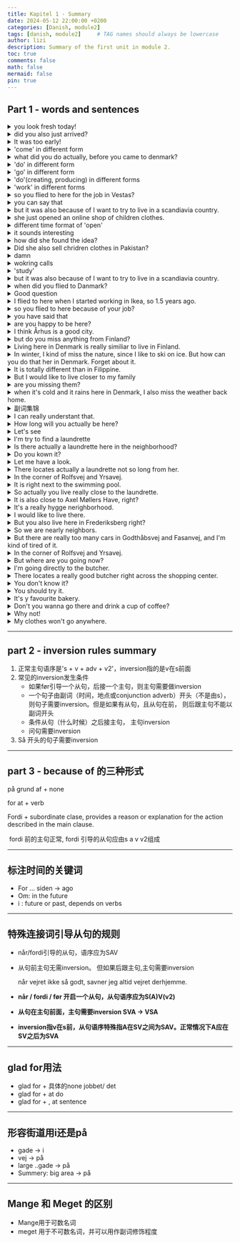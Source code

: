 ```yaml
---
title: Kapitel 1 - Summary
date: 2024-05-12 22:00:00 +0200
categories: [Danish, module2]
tags: [danish, module2]     # TAG names should always be lowercase
author: lizi
description: Summary of the first unit in module 2.
toc: true
comments: false
math: false
mermaid: false
pin: true
---
```

## Part 1 - words and sentences

<details>
  <summary>you look fresh today!</summary>
  <p>du ser frisk ud i dag</p>
</details>

<details>
  <summary>did you also just arrived?</summary>
  <p>Er du også lige kommet?</p>
</details>

<details>
  <summary>It was too early!</summary>
  <p>Det var tidligt!</p>
</details>

<details>
  <summary>'come' in different form</summary>
  <p>komme(at komme),kommer, kom(came), er kommet(has came), kom(please)</p>
</details>

<details>
  <summary>what did you do actually, before you came to denmark?</summary>
  <p>hvad lavede du egentlig, før du kom til Danmark?</p>
</details>

<details>
  <summary>'do' in different form</summary>
  <p>gøre(to do), gør(do), gjorde(did), har gjort(have did), gør(please do)</p>
</details>

<details>
  <summary>'go' in different form</summary>
  <p>gå(to go), går(go),gik(went), har/er gået(have gone), gå(please go)</p>
</details>

<details>
  <summary>'do'(creating, producing) in different forms</summary>
  <p>lave(to do),laver(am doing), lavede(did), har lavet(have did), lav(please do)</p>
</details>

<details>
  <summary>'work' in different forms</summary>
  <p>arbejde(to do),arbejder(work), arbejdede(worked), har arbejdet(have worked), arbejd(please work)</p>
</details>

<details>
  <summary>so you flied to here for the job in Vestas?</summary>
  <p>flyttede du hertil på grund af jobbet her i Vestas?</p>
</details>

<details>
  <summary>you can say that</summary>
  <p>Det kan man godt sige.</p>
</details>

<details>
  <summary>but it was also because of I want to try to live in a scandiavia country.</summary>
  <p>Men det var også, fordi jeg genne ville prøve at bo i et skandinavisk land.</p>
</details>

<details>
  <summary>she just opened an online shop of children clothes.</summary>
  <p>Hun har lige åbnet en onlinebutik med børnetøj.</p>
</details>

<details>
  <summary>different time format of 'open'</summary>
  <p>åben(open adj), åbent, åbningstider(openning hours), åbentid, </p>
</details>

<details>
  <summary>it sounds interesting</summary>
  <p>det lyder spændende.</p>
</details>

<details>
  <summary>how did she found the idea?</summary>
  <p>hvordan fik hun den ide?</p>
</details>

<details>
  <summary>Did she also sell chridren clothes in Pakistan?</summary>
  <p>solget hun også brønetøj i Pakistan?</p>
</details>

<details>
  <summary>damn</summary>
  <p>for pokker</p>
</details>

<details>
  <summary>wokring calls</summary>
  <p>arbejdert kalder.</p>
</details>

<details>
  <summary>'study'</summary>
  <p>studere(to study), studere(am studing), studerede(studies), har studeret(have studied), studer(please study)</p>
</details>

<details>
  <summary>but it was also because of I want to try to live in a scandiavia country.</summary>
  <p>Men det var også, fordi jeg genne ville prøve at bo i et skandinavisk land.</p>
</details>

<details>
  <summary>when did you flied to Danmark?</summary>
  <p>Hvornår flyttede du til Danmark?</p>
</details>

<details>
  <summary>Good question</summary>
  <p>Godt spørgsmål</p>
</details>

<details>
  <summary>I flied to here when I started working in Ikea, so 1.5 years ago.</summary>
  <p>Jeg flyttede hertil, da jeg begyndte st arbejde i Ikea, så for halvandet år siden.</p>
</details>

<details>
  <summary>so you flied to here because of your job?</summary>
  <p>Så du flyttede hertil på grund af din job?</p>
</details>

<details>
  <summary>you have said that</summary>
  <p>det har du sagt.</p>
</details>

<details>
  <summary>are you happy to be here?</summary>
  <p>Er du glad for at være her?</p>
</details>

<details>
  <summary>I think Århus is a good city.</summary>
  <p>Århus er en fed by, synes jeg.</p>
</details>

<details>
  <summary>but do you miss anything from Finland?</summary>
  <p>men er der ikke nogle, du savner fra Finland?</p>
</details>

<details>
  <summary>Living here in Denmark is really similiar to live in Finland.</summary>
  <p>livet her i Danmark er meget som i Finland.</p>
</details>

<details>
  <summary>In winter, I kind of miss the nature, since I like to ski on ice. But how can you do that her in Denmark. Forget about it.</summary>
  <p>Om vinteren savner jeg nogel gange naturen, for jeg elsker at stå på ski. Men hvor kan du gøre det her i Danmark? Glem det.</p>
</details>

<details>
  <summary>It is totally different than in Filippine.</summary>
  <p>Det er noget helt andet end i Filippinerne</p>
</details>

<details>
  <summary>But I would like to live closer to my family</summary>
  <p>Men jeg kunne godt tænke mig at bo tættere på min familie.</p>
</details>

<details>
  <summary>are you missing them?</summary>
  <p>Svaner du dem?</p>
</details>

<details>
  <summary>when it's cold and it rains here in Denmark, I also miss the weather back home.</summary>
  <p>Når der er koldt, og det regner here i Danmark, savner jeg også vejret derhjemme.</p>
</details>

<details>
  <summary>副词集锦</summary>
  <p>in fact/ actually: faktisk</p>
</details>

<details>
  <summary>I can really understant that.</summary>
  <p>Det kan jeg godt forstå.</p>
</details>

<details>
  <summary>How long will you actually be here?</summary>
  <p>hvor længe skal du egentlig være her?</p>
</details>

<details>
  <summary>Let's see</summary>
  <p>nu må vi se.</p>
</details>

  <details>
  <summary>I'm try to find a laundrette</summary>
  <p>Jeg prøver at finde et vaskeri.</p>
</details>

<details>
  <summary>Is there actually a laundrette here in the neighborhood?</summary>
  <p>Er der egentlig et vaskri her i nærheden?</p>
</details>

<details>
  <summary>Do you kown it?</summary>
  <p>Ved du det?</p>
</details>

<details>
  <summary>Let me have a look.</summary>
  <p>Lad mig lige se.</p>
</details>

<details>
  <summary>There locates actually a laundrette not so long from her.</summary>
  <p>Der ligger faktisk et vaskri ikke så langt herfra.</p>
</details>

<details>
  <summary>In the corner of Rolfsvej and Yrsavej.</summary>
  <p>På hjørnet at Yrsavej og Rolfsvej.</p>
</details>

<details>
  <summary>It is right next to the swimming pool.</summary>
  <p>Det er ligt ved siden af svømmehallen.</p>
</details>

<details>
  <summary> So actually you live really close to the laundrette.</summary>
  <p> Så bor du faktisk ret tæt på vaskriet.</p>
</details>

<details>
  <summary>It is also close to Axel Møllers Have, right?</summary>
  <p>Det er også i nærheden af Axel Møllers Have, ikke?</p>
</details>

<details>
  <summary>It's a really hygge nerighborhood.</summary>
  <p>Det er et rigtig hyggeligt kvarter.</p>
</details>

<details>
  <summary>I would like to live there.</summary>
  <p>Jeg kunne godt tænke mig at bo der.
  Der kunner jeg godt tænke mig at bo.</p>
</details>

<details>
  <summary>But you also live here in Frederiksberg right?</summary>
  <p>Men du bo også på here i Frederiksberg, ikke?</p>
</details>

<details>
  <summary>So we are nearly neighbors.</summary>
  <p>Så er vi jo næsten naboer.</p>
</details>

<details>
  <summary>But there are really too many cars in Godthåbsvej and Fasanvej, and I'm kind of tired of it.</summary>
  <p>Men der er virkelig mange biler på Godthåbsvej og Fasanvej, og det er jeg lidt træt af.</p>
</details>

<details>
  <summary>In the corner of Rolfsvej and Yrsavej.</summary>
  <p>På hjørnet at Yrsavej og Rolfsvej.</p>
</details>

<details>
  <summary>But where are you going now?</summary>
  <p>Men hvor er du så på vej hen nu?</p>
</details>

<details>
  <summary>I'm going directly to the butcher.</summary>
  <p>Jeg skal lige hen ti slagteren.</p>
</details>

<details>
  <summary>There locates a really good butcher right across the shopping center.</summary>
  <p>Der ligger en rigtig god slagter lige overfor indkøbscentret.</p>
</details>

<details>
  <summary>You don't know it?</summary>
  <p>Kender du ikke den?</p>
</details>

<details>
  <summary>You should try it.</summary>
  <p>Den skal du prøve.</p>
</details>

<details>
  <summary>It's y favourite bakery.</summary>
  <p>Det er min yndlingsbager.</p>
</details>

<details>
  <summary>Don't you wanna go there and drink a cup of coffee?</summary>
  <p>Vil du ikke med derhen og drikke en kop kaffe?</p>
</details>

<details>
  <summary>Why not!</summary>
  <p>Hvorfor ikke?</p>
</details>

<details>
  <summary>My clothes won't go anywhere.</summary>
  <p>Mit vasketøj løber jo ingen steder.</p>
</details>



---

## part 2 - inversion rules summary

1. 正常主句语序是's + v + adv + v2'，inversion指的是v在s前面
2. 常见的inversion发生条件
   - 如果før引导一个从句，后接一个主句，则主句需要做inversion
   - 一个句子由副词（时间，地点或conjunction adverb）开头（不是由s），则句子需要inversion。但是如果有从句，且从句在前， 则后跟主句不能以副词开头
   - 条件从句（什么时候）之后接主句， 主句inversion
   - 问句需要inversion
3. Så 开头的句子需要inversion

---

## part 3 - because of 的三种形式

på grund af + none

for at + verb

Fordi + subordinate clase, provides a reason or explanation for the action described in the main clause.

​	fordi 前的主句正常, fordi 引导的从句应由s a v  v2组成

---

## 标注时间的关键词

- For ... siden -> ago
- Om: in the future
- i : future or past, depends on verbs

---

## 特殊连接词引导从句的规则

- når/fordi引导的从句，语序应为SAV

- 从句前主句无需inversion。 但如果后跟主句,主句需要inversion

  når vejret ikke så godt, savner jeg altid vejret derhjemme.

- **når / fordi / før 开启一个从句，从句语序应为S(A)V(v2)**

- **从句在主句前面，主句需要inversion SVA -> VSA**

- **inversion指v在s前，从句语序特殊指A在SV之间为SAV。正常情况下A应在SV之后为SVA**

---

## glad for用法

- glad for + 具体的none jobbet/ det
- glad for + at do
- glad for + , at sentence

---

## 形容街道用i还是på

- gade -> i
- vej -> på
- large ..gade -> på
- Summery: big area -> på

---

## Mange 和 Meget 的区别

- Mange用于可数名词
- meget 用于不可数名词，并可以用作副词修饰程度